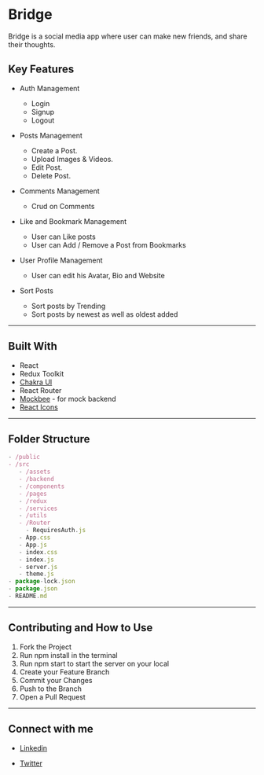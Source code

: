 # Bridge

Bridge is a social media app where user can make new friends, and share their thoughts.

## Key Features

- Auth Management
  - Login
  - Signup
  - Logout
- Posts Management
  - Create a Post.
  - Upload Images & Videos.
  - Edit Post.
  - Delete Post.

- Comments Management
  - Crud on Comments
- Like and Bookmark Management
  - User can Like posts
  - User can Add / Remove a Post from Bookmarks
- User Profile Management
  - User can edit his Avatar, Bio and Website
- Sort Posts
  - Sort posts by Trending
  - Sort posts by newest as well as oldest added

---

## Built With

- React
- Redux Toolkit
- [Chakra UI](https://chakra-ui.com/)
- React Router
- [Mockbee](https://mockbee.netlify.app/) - for mock backend
- [React Icons](https://react-icons.github.io/react-icons/)

---

## Folder Structure

```jsx
- /public
- /src
   - /assets
   - /backend
   - /components
   - /pages
   - /redux
   - /services
   - /utils
   - /Router
     - RequiresAuth.js
   - App.css
   - App.js
   - index.css
   - index.js
   - server.js
   - theme.js
- package-lock.json
- package.json
- README.md
```

---

## Contributing and How to Use

1. Fork the Project
2. Run npm install in the terminal
3. Run npm start to start the server on your local
4. Create your Feature Branch
5. Commit your Changes
6. Push to the Branch
7. Open a Pull Request

---


## Connect with me

-  [Linkedin](https://www.linkedin.com/in/priyanka-prajapati-853098146/)

- [Twitter](https://twitter.com/Priyanka_9827)